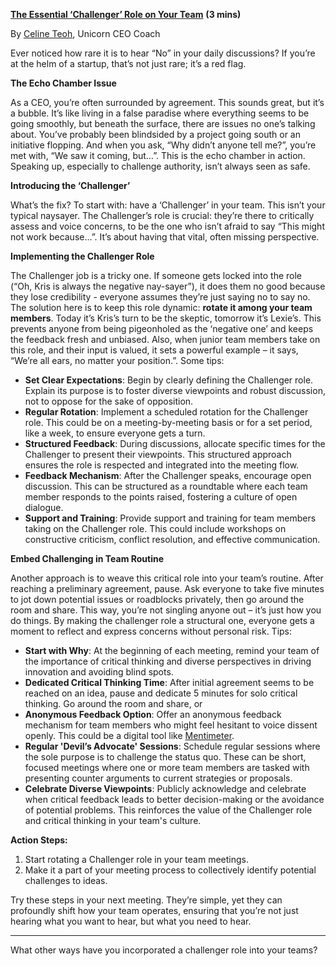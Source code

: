 [**The Essential ‘Challenger’ Role on Your Team**](https://docs.google.com/document/d/1Z_mOOt5qPPX5LrKCPmYz1S7KSMo-BGwRdHRISTDgFCk/edit?usp=sharing) **(3 mins)**

By [Celine Teoh](https://www.linkedin.com/in/celineteoh/), Unicorn CEO Coach

Ever noticed how rare it is to hear “No” in your daily discussions? If you’re at the helm of a startup, that’s not just rare; it’s a red flag.

**The Echo Chamber Issue**

As a CEO, you’re often surrounded by agreement. This sounds great, but it’s a bubble. It’s like living in a false paradise where everything seems to be going smoothly, but beneath the surface, there are issues no one’s talking about. You’ve probably been blindsided by a project going south or an initiative flopping. And when you ask, “Why didn’t anyone tell me?”, you’re met with, “We saw it coming, but…”. This is the echo chamber in action. Speaking up, especially to challenge authority, isn’t always seen as safe.

**Introducing the ‘Challenger’**

What’s the fix? To start with: have a ‘Challenger’ in your team. This isn’t your typical naysayer. The Challenger’s role is crucial: they’re there to critically assess and voice concerns, to be the one who isn’t afraid to say “This might not work because…”. It’s about having that vital, often missing perspective.

**Implementing the Challenger Role**

The Challenger job is a tricky one. If someone gets locked into the role (“Oh, Kris is always the negative nay-sayer”), it does them no good because they lose credibility \- everyone assumes they’re just saying no to say no. The solution here is to keep this role dynamic: **rotate it among your team members**. Today it’s Kris’s turn to be the skeptic, tomorrow it’s Lexie’s. This prevents anyone from being pigeonholed as the ‘negative one’ and keeps the feedback fresh and unbiased. Also, when junior team members take on this role, and their input is valued, it sets a powerful example – it says, “We’re all ears, no matter your position.”. Some tips:

- **Set Clear Expectations**: Begin by clearly defining the Challenger role. Explain its purpose is to foster diverse viewpoints and robust discussion, not to oppose for the sake of opposition.
- **Regular Rotation**: Implement a scheduled rotation for the Challenger role. This could be on a meeting-by-meeting basis or for a set period, like a week, to ensure everyone gets a turn.
- **Structured Feedback**: During discussions, allocate specific times for the Challenger to present their viewpoints. This structured approach ensures the role is respected and integrated into the meeting flow.
- **Feedback Mechanism**: After the Challenger speaks, encourage open discussion. This can be structured as a roundtable where each team member responds to the points raised, fostering a culture of open dialogue.
- **Support and Training**: Provide support and training for team members taking on the Challenger role. This could include workshops on constructive criticism, conflict resolution, and effective communication.

**Embed Challenging in Team Routine**

Another approach is to weave this critical role into your team’s routine. After reaching a preliminary agreement, pause. Ask everyone to take five minutes to jot down potential issues or roadblocks privately, then go around the room and share. This way, you’re not singling anyone out – it’s just how you do things. By making the challenger role a structural one, everyone gets a moment to reflect and express concerns without personal risk. Tips:

- **Start with Why**: At the beginning of each meeting, remind your team of the importance of critical thinking and diverse perspectives in driving innovation and avoiding blind spots.
- **Dedicated Critical Thinking Time**: After initial agreement seems to be reached on an idea, pause and dedicate 5 minutes for solo critical thinking. Go around the room and share, or
- **Anonymous Feedback Option**: Offer an anonymous feedback mechanism for team members who might feel hesitant to voice dissent openly. This could be a digital tool like [Mentimeter](https://www.mentimeter.com).
- **Regular 'Devil’s Advocate' Sessions**: Schedule regular sessions where the sole purpose is to challenge the status quo. These can be short, focused meetings where one or more team members are tasked with presenting counter arguments to current strategies or proposals.
- **Celebrate Diverse Viewpoints**: Publicly acknowledge and celebrate when critical feedback leads to better decision-making or the avoidance of potential problems. This reinforces the value of the Challenger role and critical thinking in your team's culture.

**Action Steps:**

1. Start rotating a Challenger role in your team meetings.
2. Make it a part of your meeting process to collectively identify potential challenges to ideas.

Try these steps in your next meeting. They’re simple, yet they can profoundly shift how your team operates, ensuring that you’re not just hearing what you want to hear, but what you need to hear.

---

What other ways have you incorporated a challenger role into your teams?
